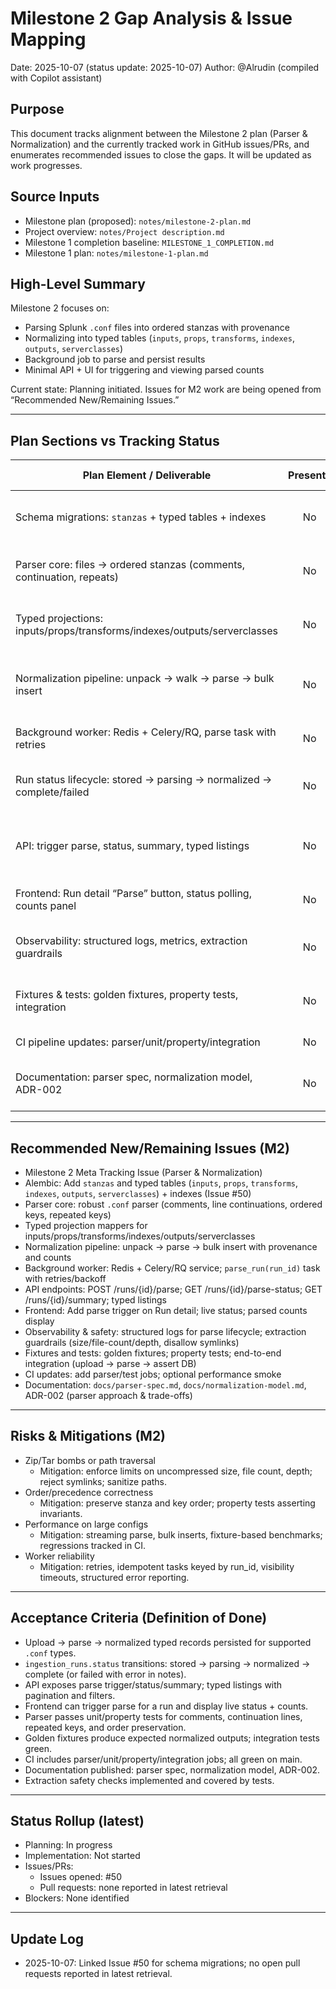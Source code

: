 # Milestone 2 Gap Analysis & Issue Mapping

Date: 2025-10-07 (status update: 2025-10-07)
Author: @Alrudin (compiled with Copilot assistant)

## Purpose

This document tracks alignment between the Milestone 2 plan (Parser & Normalization) and the currently tracked work in GitHub issues/PRs, and enumerates recommended issues to close the gaps. It will be updated as work progresses.

## Source Inputs

- Milestone plan (proposed): `notes/milestone-2-plan.md`
- Project overview: `notes/Project description.md`
- Milestone 1 completion baseline: `MILESTONE_1_COMPLETION.md`
- Milestone 1 plan: `notes/milestone-1-plan.md`

## High-Level Summary

Milestone 2 focuses on:

- Parsing Splunk `.conf` files into ordered stanzas with provenance
- Normalizing into typed tables (`inputs`, `props`, `transforms`, `indexes`, `outputs`, `serverclasses`)
- Background job to parse and persist results
- Minimal API + UI for triggering and viewing parsed counts

Current state: Planning initiated. Issues for M2 work are being opened from “Recommended New/Remaining Issues.”

---

## Plan Sections vs Tracking Status

| Plan Element / Deliverable                                                    | Present? | Covered By                        | Gap / Notes                                                                 |
|-------------------------------------------------------------------------------|:--------:|-----------------------------------|------------------------------------------------------------------------------|
| Schema migrations: `stanzas` + typed tables + indexes                         |   No     | Issue #50                         | Alembic migration(s) to add tables and indexes; PR pending                  |
| Parser core: files → ordered stanzas (comments, continuation, repeats)        |   No     | –                                 | Implement tokenizer/assembler + comprehensive unit tests                     |
| Typed projections: inputs/props/transforms/indexes/outputs/serverclasses      |   No     | –                                 | Map stanzas to typed rows; validate Splunk-specific rules                    |
| Normalization pipeline: unpack → walk → parse → bulk insert                   |   No     | –                                 | Service orchestration, provenance, performance via bulk insert               |
| Background worker: Redis + Celery/RQ, parse task with retries                 |   No     | –                                 | Worker service + task wiring + observability                                 |
| Run status lifecycle: stored → parsing → normalized → complete/failed         |   No     | –                                 | Extend enums/values and transitions; persist summary counts                  |
| API: trigger parse, status, summary, typed listings                           |   No     | –                                 | Endpoints: POST /runs/{id}/parse, GET /parse-status, GET /summary, listings  |
| Frontend: Run detail “Parse” button, status polling, counts panel             |   No     | –                                 | Minimal UI to monitor and inspect parsed artifacts                           |
| Observability: structured logs, metrics, extraction guardrails                |   No     | –                                 | Time metrics, per-file progress logs; safety checks for zip/tar              |
| Fixtures & tests: golden fixtures, property tests, integration                |   No     | –                                 | Add curated etc/ samples + property tests (order, last-wins)                 |
| CI pipeline updates: parser/unit/property/integration                         |   No     | –                                 | Add jobs; optional performance smoke                                         |
| Documentation: parser spec, normalization model, ADR-002                      |   No     | –                                 | Docs for grammar/ERD; ADR capturing parser approach                          |

---

## Recommended New/Remaining Issues (M2)

- Milestone 2 Meta Tracking Issue (Parser & Normalization)
- Alembic: Add `stanzas` and typed tables (`inputs`, `props`, `transforms`, `indexes`, `outputs`, `serverclasses`) + indexes (Issue #50)
- Parser core: robust `.conf` parser (comments, line continuations, ordered keys, repeated keys)
- Typed projection mappers for inputs/props/transforms/indexes/outputs/serverclasses
- Normalization pipeline: unpack → parse → bulk insert with provenance and counts
- Background worker: Redis + Celery/RQ service; `parse_run(run_id)` task with retries/backoff
- API endpoints: POST /runs/{id}/parse; GET /runs/{id}/parse-status; GET /runs/{id}/summary; typed listings
- Frontend: Add parse trigger on Run detail; live status; parsed counts display
- Observability & safety: structured logs for parse lifecycle; extraction guardrails (size/file-count/depth, disallow symlinks)
- Fixtures and tests: golden fixtures; property tests; end-to-end integration (upload → parse → assert DB)
- CI updates: add parser/test jobs; optional performance smoke
- Documentation: `docs/parser-spec.md`, `docs/normalization-model.md`, ADR-002 (parser approach & trade-offs)

---

## Risks & Mitigations (M2)

- Zip/Tar bombs or path traversal
  - Mitigation: enforce limits on uncompressed size, file count, depth; reject symlinks; sanitize paths.
- Order/precedence correctness
  - Mitigation: preserve stanza and key order; property tests asserting invariants.
- Performance on large configs
  - Mitigation: streaming parse, bulk inserts, fixture-based benchmarks; regressions tracked in CI.
- Worker reliability
  - Mitigation: retries, idempotent tasks keyed by run_id, visibility timeouts, structured error reporting.

---

## Acceptance Criteria (Definition of Done)

- Upload → parse → normalized typed records persisted for supported `.conf` types.
- `ingestion_runs.status` transitions: stored → parsing → normalized → complete (or failed with error in notes).
- API exposes parse trigger/status/summary; typed listings with pagination and filters.
- Frontend can trigger parse for a run and display live status + counts.
- Parser passes unit/property tests for comments, continuation lines, repeated keys, and order preservation.
- Golden fixtures produce expected normalized outputs; integration tests green.
- CI includes parser/unit/property/integration jobs; all green on main.
- Documentation published: parser spec, normalization model, ADR-002.
- Extraction safety checks implemented and covered by tests.

---

## Status Rollup (latest)

- Planning: In progress
- Implementation: Not started
- Issues/PRs:
  - Issues opened: #50
  - Pull requests: none reported in latest retrieval
- Blockers: None identified

---

## Update Log

- 2025-10-07: Linked Issue #50 for schema migrations; no open pull requests reported in latest retrieval.
